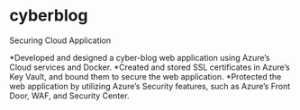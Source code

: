 # cyberblog
Securing Cloud Application

*Developed and designed a cyber-blog web application using Azure’s Cloud services and Docker.
*Created and stored SSL certificates in Azure’s Key Vault, and bound them to secure the web application.
*Protected the web application by utilizing Azure’s Security features, such as Azure’s Front Door, WAF, and Security Center.
